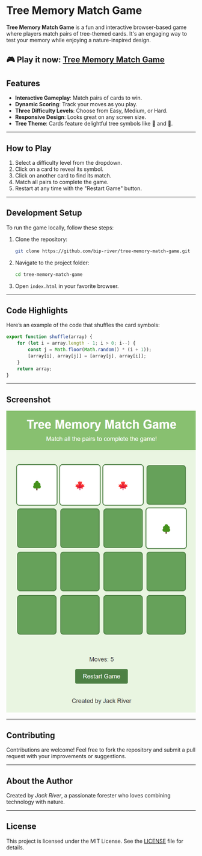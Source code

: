 # Tree Memory Match Game

**Tree Memory Match Game** is a fun and interactive browser-based game where players match pairs of tree-themed cards. It's an engaging way to test your memory while enjoying a nature-inspired design.

🎮 **Play it now**: [Tree Memory Match Game](https://bip-river.github.io/tree-memory-match-game/)
---

## Features

- **Interactive Gameplay**: Match pairs of cards to win.
- **Dynamic Scoring**: Track your moves as you play.
- **Three Difficulty Levels**: Choose from Easy, Medium, or Hard.
- **Responsive Design**: Looks great on any screen size.
- **Tree Theme**: Cards feature delightful tree symbols like 🌲 and 🌳.

---

## How to Play

1. Select a difficulty level from the dropdown.
2. Click on a card to reveal its symbol.
3. Click on another card to find its match.
4. Match all pairs to complete the game.
5. Restart at any time with the "Restart Game" button.

---

## Development Setup

To run the game locally, follow these steps:

1. Clone the repository:
    ```bash
    git clone https://github.com/bip-river/tree-memory-match-game.git
    ```
2. Navigate to the project folder:
    ```bash
    cd tree-memory-match-game
    ```
3. Open `index.html` in your favorite browser.

---

## Code Highlights

Here’s an example of the code that shuffles the card symbols:

```javascript
export function shuffle(array) {
    for (let i = array.length - 1; i > 0; i--) {
        const j = Math.floor(Math.random() * (i + 1));
        [array[i], array[j]] = [array[j], array[i]];
    }
    return array;
}
```

---

## Screenshot

![Game Screenshot](./Screenshot.png)

---

## Contributing

Contributions are welcome! Feel free to fork the repository and submit a pull request with your improvements or suggestions.

---

## About the Author

Created by *Jack River*, a passionate forester who loves combining technology with nature.

---

## License

This project is licensed under the MIT License. See the [LICENSE](./LICENSE) file for details.
